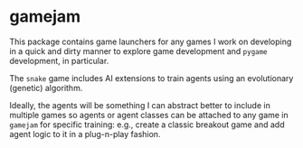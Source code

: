 # gamejam

This package contains game launchers for any games I work on developing in a quick and dirty manner to explore game development and `pygame` development, in particular. 

The `snake` game includes AI extensions to train agents using an evolutionary (genetic) algorithm. 

Ideally, the agents will be something I can abstract better to include in multiple games so agents or agent classes can be attached to any game in `gamejam` for specific training: e.g., create a classic breakout game and add agent logic to it in a plug-n-play fashion. 
